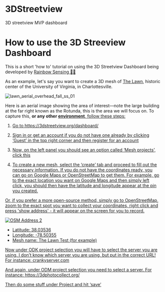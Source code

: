 # 3DStreetview
3D streetview MVP dashboard

# How to use the 3D Streeview Dashboard
This is a short 'how to' tutorial on using the 3D Streetview Dashboard being developed by [Rainbow Sensing 🌈📡](https://rainbowsensing.com/)

As an example, let's say you want to create a 3D mesh of [The Lawn](https://en.wikipedia.org/wiki/The_Lawn),  historic center of the University of Virginia, in Charlottesville. 

![lawn_aerial_overhead_fall_ss_01](https://user-images.githubusercontent.com/36959983/143770486-180c75f9-da02-4d96-8d15-8b51e5af534f.jpg)

Here is an aerial image showing the area of interest—note the large building at the far right known as the Rotunda, this is the area we will focus on. To capture this, **or any other <u>environment**, follow these steps:

1. Go to https://3dstreetview.org/dashboard/ 

2. Sign in or get an account if you do not have one already by clicking ‘Guest’ in the top right corner and then register for an account

3. Now, on the left panel you should see an option called ‘Mesh projects’, click this

4. To create a new mesh, select the ‘create’ tab and proceed to fill out the necessary information.
If you do not have the coordinates ready, you can go on Google Maps or OpenStreetMap to get them. For example, go to the exact location you want on Google Maps and then simply left click, you should then have the latitude and longitude appear at the pin you created. 
  
Or, if you prefer a more open-source method, simply go to [OpenStreetMap](https://osm.org/), zoom to the exact spot you want to collect your coordinates, right click and press 'show address' - it will appear on the screen for you to record. 
 
![OSM Address 2](https://user-images.githubusercontent.com/36959983/143770876-d0bafd05-3f12-407a-9dab-a1817cbb5499.png)

- Latitude: 38.03536
- Longitude: -78.50355
- Mesh name: The Lawn Test (for example)

Now under ODK project selection you will have to select the server you are using. I don’t know which server you are using, but put in the correct URL! For instance: crankyserver.com

And again, under ODM project selection you need to select a server. For instance: https://3dphotocollect.org/

Then do some stuff under Project and hit ‘save’
